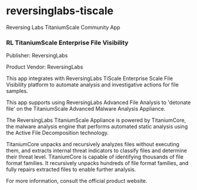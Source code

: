 # reversinglabs-tiscale
Reversing Labs TitaniumScale Community App

### RL TitaniumScale Enterprise File Visibility

Publisher: ReversingLabs

Product Vendor: ReversingLabs

This app integrates with ReversingLabs TiScale Enterprise Scale File Visibility platform to automate analysis and investigative actions for file samples.

This app supports using ReversingLabs Advanced File Analysis to 'detonate file' on the TitaniumScale Advanced Malware Analysis Appliance. 

The ReversingLabs TitaniumScale Appliance is powered by TitaniumCore, the malware analysis engine that performs automated static analysis using the Active File Decomposition technology. 

TitaniumCore unpacks and recursively analyzes files without executing them, and extracts internal threat indicators to classify files and determine their threat level. TitaniumCore is capable of identifying thousands of file format families. It recursively unpacks hundreds of file format families, and fully repairs extracted files to enable further analysis. 

For more information, consult the official product website.